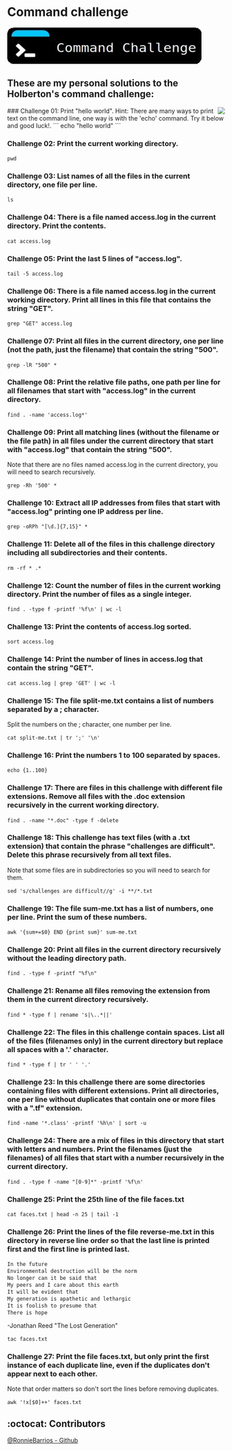 # Command challenge
![enter image description here](./images/img00.jpg)

## These are my personal solutions to the Holberton's command challenge:

<img style="float: right;" src="https://cmdchallenge.com/img/hello_world.png">
### Challenge 01: Print "hello world". Hint: There are many ways to print text on the command line, one way is with the 'echo' command. Try it below and good luck!.  
```
echo "hello world"
```

### Challenge 02: Print the current working directory.
```
pwd
```

### Challenge 03: List names of all the files in the current directory, one file per line.
```
ls
```

### Challenge 04: There is a file named access.log in the current directory. Print the contents.
```
cat access.log
```

### Challenge 05: Print the last 5 lines of "access.log".
```
tail -5 access.log
```

### Challenge 06: There is a file named access.log in the current working directory. Print all lines in this file that contains the string "GET".
```
grep "GET" access.log
```

### Challenge 07: Print all files in the current directory, one per line (not the path, just the filename) that contain the string "500".
```
grep -lR "500" *
```

### Challenge 08: Print the relative file paths, one path per line for all filenames that start with "access.log" in the current directory.
```
find . -name 'access.log*'
```

### Challenge 09: Print all matching lines (without the filename or the file path) in all files under the current directory that start with "access.log" that contain the string "500".

Note that there are no files named access.log in the current directory, you will need to search recursively.

```
grep -Rh '500' *
```

### Challenge 10: Extract all IP addresses from files that start with "access.log" printing one IP address per line.
```
grep -oRPh "[\d.]{7,15}" *
```

### Challenge 11: Delete all of the files in this challenge directory including all subdirectories and their contents.
```
rm -rf * .*
```

### Challenge 12: Count the number of files in the current working directory. Print the number of files as a single integer.
```
find . -type f -printf '%f\n' | wc -l
```

### Challenge 13: Print the contents of access.log sorted.
```
sort access.log
```

### Challenge 14: Print the number of lines in access.log that contain the string "GET".
```
cat access.log | grep 'GET' | wc -l
```

### Challenge 15: The file split-me.txt contains a list of numbers separated by a ; character.

Split the numbers on the ; character, one number per line.

```
cat split-me.txt | tr ';' '\n'
```

### Challenge 16: Print the numbers 1 to 100 separated by spaces.
```
echo {1..100}
```

### Challenge 17: There are files in this challenge with different file extensions. Remove all files with the .doc extension recursively in the current working directory.
```
find . -name "*.doc" -type f -delete
```

### Challenge 18: This challenge has text files (with a .txt extension) that contain the phrase "challenges are difficult". Delete this phrase recursively from all text files.

Note that some files are in subdirectories so you will need to search for them.

```
sed 's/challenges are difficult//g' -i **/*.txt
```

### Challenge 19: The file sum-me.txt has a list of numbers, one per line. Print the sum of these numbers.
```
awk '{sum+=$0} END {print sum}' sum-me.txt
```

### Challenge 20: Print all files in the current directory recursively without the leading directory path.
```
find . -type f -printf "%f\n"
```

### Challenge 21: Rename all files removing the extension from them in the current directory recursively.
```
find * -type f | rename 's|\..*||'
```

### Challenge 22: The files in this challenge contain spaces. List all of the files (filenames only) in the current directory but replace all spaces with a '.' character.
```
find * -type f | tr ' ' '.'
```

### Challenge 23: In this challenge there are some directories containing files with different extensions. Print all directories, one per line without duplicates that contain one or more files with a ".tf" extension.
```
find -name '*.class' -printf '%h\n' | sort -u
```

### Challenge 24: There are a mix of files in this directory that start with letters and numbers. Print the filenames (just the filenames) of all files that start with a number recursively in the current directory.
```
find . -type f -name "[0-9]*" -printf '%f\n'
```

### Challenge 25: Print the 25th line of the file faces.txt
```
cat faces.txt | head -n 25 | tail -1
```

### Challenge 26: Print the lines of the file reverse-me.txt in this directory in reverse line order so that the last line is printed first and the first line is printed last.

~~~~~~~~~~~~~~~~~~~~~
In the future
Environmental destruction will be the norm
No longer can it be said that
My peers and I care about this earth
It will be evident that
My generation is apathetic and lethargic
It is foolish to presume that
There is hope
~~~~~~~~~~~~~~~~~~~~~
-Jonathan Reed "The Lost Generation"

```
tac faces.txt
```

### Challenge 27: Print the file faces.txt, but only print the first instance of each duplicate line, even if the duplicates don't appear next to each other.

Note that order matters so don't sort the lines before removing duplicates.

```
awk '!x[$0]++' faces.txt
```

## :octocat: Contributors 
[@RonnieBarrios - Github](https://github.com/ronniebm)


